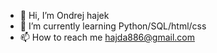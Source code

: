 - 👋 Hi, I’m Ondrej hajek
- 🌱 I’m currently learning Python/SQL/html/css
- 📫 How to reach me hajda886@gmail.com

<!---
Hajda-S/Hajda-S is a ✨ special ✨ repository because its `README.md` (this file) appears on your GitHub profile.
You can click the Preview link to take a look at your changes.
--->
